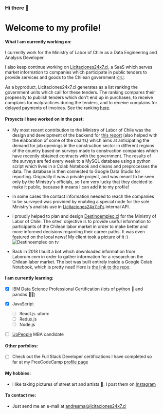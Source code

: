 ### Hi there 👋

<!--
**andresmascl/andresmascl** is a ✨ _special_ ✨ repository because its `README.md` (this file) appears on your GitHub profile.

Here are some ideas to get you started:

- 🔭 I’m currently working on ...
- 🌱 I’m currently learning ...
- 👯 I’m looking to collaborate on ...
- 🤔 I’m looking for help with ...
- 💬 Ask me about ...
- 📫 How to reach me: ...
- 😄 Pronouns: ...
- ⚡ Fun fact: ...
-->

# Welcome to my profile!




#### What I am currently working on:

I currently work for the Ministry of Labor of Chile as a Data Engineering and Analysis Developer.

I also keep continue working on [Licitaciones24x7.cl](https://licitaciones24x7.cl), a SaaS which serves market information to companies which participate in public tenders to provide services and goods to the Chilean government :chile:.

As a byproduct, Licitaciones24x7.cl generates as a list ranking the government units which call for these tenders.  The ranking compares their propensity to publish tenders which don't end up in purchases, to receive complains for malpractices during the tenders, and to receive complains for delayed payments of invoices.  See the ranking [here](https://info.licitaciones24x7.cl/demandantes-del-estado).




#### Proyects I have worked on in the past:
- My most recent contribution to the Ministry of Labor of Chile was the design and development of the backend for [this report](https://datastudio.google.com/reporting/eafa83fa-3faf-4955-a9bf-fb4fc38095c7) (also helped with the elaboration of some of the charts) which aims at anticipating the demand for job openings in the construction sector in different regions of the country based on surveys made to construction companies which have recently obtained contracts with the government.  The results of the surveys are fed every week to a MySQL database using a python script which lives in a Colab Notebook and cleans and preprocesses the data.  The database is then connected to Google Data Studio for reporting.  Originally it was a private project, and was meant to be seen only by the Ministry's officials, so I am very lucky that they decided to make it public, because it means I can add it to my profile!  

- In some cases the contact information needed to reach the companies to be surveyed was provided by enabling a special node for the sole Ministry's analists use in [Licitaciones24x7.cl's](https://licitaciones24x7.cl) internal API.

- I proudly helped to plan and design [Destinoempleo.cl](https://destinoempleo.cl) for the Ministry of Labor of Chile.  The sites' objective is to provide useful information to participants of the Chilean labor market in order to make better and more informed decisions regarding their career paths.  It was even featured on the local news! My client took a picture of it :) ![Destinoempleo on tv](https://i.imgur.com/KEptQrp.jpg)



- Back in 2018 I built a bot which downloaded information from Laborum.com in order to gather information for a research on the Chilean labor market.  The bot was built entirely inside a Google Colab Notebook, which is pretty neat!  Here is [the link to the repo](https://github.com/andresmascl/LaborumSpyder).

#### I am currently learning:
- [x] IBM Data Science Professional Certification (lots of python :snake: and pandas :panda_face::panda_face:)
- [x] JavaScript
    - [ ] React.js :atom:
    - [ ] Redux.js
    - [ ] Node.js
- [ ] [UoPeople](https://uopeople.edu) MBA candidate



#### Other porfolios:
- [ ] Check out the Full Stack Developer certifications I have completed so far at my FreeCodeCamp [profile page](https://www.freecodecamp.org/andresma)



#### My hobbies:
- I like taking pictures of street art and artists :camera_flash:.  I post them on [Instagram](https://www.instagram.com/fotocondriacoterminal/) 



#### To contact me:
- Just send me an e-mail at andresma@licitaciones24x7.cl
